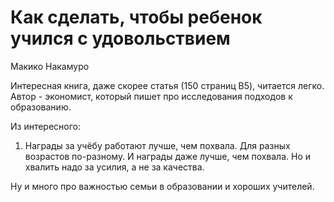 # Как сделать, чтобы ребенок учился с удовольствием
Макико Накамуро

Интересная книга, даже скорее статья (150 страниц B5), читается легко.
Автор - экономист, который пишет про исследования подходов к образованию.

Из интересного:
1. Награды за учёбу работают лучше, чем похвала. Для разных возрастов по-разному. И награды даже лучше, чем похвала. 
Но и хвалить надо за усилия, а не за качества.

Ну и много про важностью семьи в образовании и хороших учителей.
